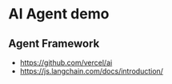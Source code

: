 
# AI Agent demo


## Agent Framework

- https://github.com/vercel/ai
- https://js.langchain.com/docs/introduction/


